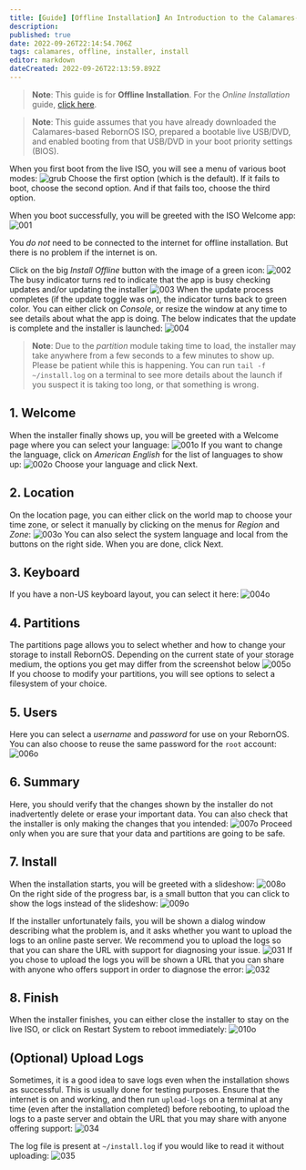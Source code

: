 ```yaml
---
title: [Guide] [Offline Installation] An Introduction to the Calamares-based RebornOS ISO and Installer
description: 
published: true
date: 2022-09-26T22:14:54.706Z
tags: calamares, offline, installer, install
editor: markdown
dateCreated: 2022-09-26T22:13:59.892Z
---
```


> **Note**: This guide is for **Offline Installation**. For the *Online Installation* guide, [click here](https://wiki.rebornos.org/en/installation/calamares_online).

> **Note**: This guide assumes that you have already downloaded the Calamares-based RebornOS ISO, prepared a bootable live USB/DVD, and enabled booting from that USB/DVD in your boot priority settings (BIOS).

When you first boot from the live ISO, you will see a menu of various boot modes:
![grub](upload://coO9uspYZ1vBUzsSHJTcnddY10O.png)
Choose the first option (which is the default). If it fails to boot, choose the second option. And if that fails too, choose the third option. 

When you boot successfully, you will be greeted with the ISO Welcome app: 
![001](upload://pA0iblYR7F4DSK1dntjhtJWAvSr.jpeg)

You *do not* need to be connected to the internet for offline installation. But there is no problem if the internet is on. 

Click on the big *Install Offline* button with the image of a green icon: 
![002](upload://so6qdmfSTCTfsI300JOwl5jtfqG.png)
The busy indicator turns red to indicate that the app is busy checking updates and/or updating the installer
![003](upload://252zzGYhEAQv2KfqFzAdsN1WIT1.png)
When the update process completes (if the update toggle was on), the indicator turns back to green color. You can either click on *Console*, or resize the window at any time to see details about what the app is doing. The below indicates that the update is complete and the installer is launched: 
![004](upload://Ad4E9u6FKRgijYNy0MxRD5Qlp55.png)
> **Note**: Due to the *partition* module taking time to load, the installer may take anywhere from a few seconds to a few minutes to show up. Please be patient while this is happening. You can run `tail -f ~/install.log` on a terminal to see more details about the launch if you suspect it is taking too long, or that something is wrong.

## 1. Welcome 
When the installer finally shows up, you will be greeted with a Welcome page where you can select your language: 
![001o](upload://zoHLpSGt7p59jOuVjbKrMxHYIwl.png)
If you want to change the language, click on *American English* for the list of languages to show up: 
![002o](upload://58MKdXUUwCBCX6s1gnf28DWuTPQ.png)
Choose your language and click Next.

## 2. Location
On the location page, you can either click on the world map to choose your time zone, or select it manually by clicking on the menus for *Region* and *Zone*: 
![003o](upload://iEue12AqeROIk8Tkq4GpK4eDDIX.png)
You can also select the system language and local from the buttons on the right side. When you are done, click Next.

## 3. Keyboard

If you have a non-US keyboard layout, you can select it here: 
![004o](upload://c0hr9w0pdQUvlkaqoc0HMq01xqW.png)

## 4. Partitions

The partitions page allows you to select whether and how to change your storage to install RebornOS. Depending on the current state of your storage medium, the options you get may differ from the screenshot below
![005o](upload://onFczmapVKJv49SH7ihNxPdM1s4.png)
If you choose to modify your partitions, you will see options to select a filesystem of your choice. 

## 5. Users

Here you can select a *username* and *password* for use on your RebornOS. You can also choose to reuse the same password for the `root` account: 
![006o](upload://ez3helPtCgNAkdRVTDkUUECtdkS.png)

## 6. Summary

Here, you should verify that the changes shown by the installer do not inadvertently delete or erase your important data. You can also check that the installer is only making the changes that you intended: 
![007o](upload://4f1zjZAXZ4yrM7WkCmP543WRRx5.png)
Proceed only when you are sure that your data and partitions are going to be safe. 

## 7. Install

When the installation starts, you will be greeted with a slideshow:
![008o](upload://sd8eJsHPZqLss19e6tz1p1bvfV2.png)
On the right side of the progress bar, is a small button that you can click to show the logs instead of the slideshow: 
![009o](upload://rFOPzy5ST9L9yksVDS9K0kPbvR4.png)

If the installer unfortunately fails, you will be shown a dialog window describing what the problem is, and it asks whether you want to upload the logs to an online paste server. We recommend you to upload the logs so that you can share the URL with support for diagnosing your issue. 
![031](upload://fOIopdW9htMo8Y5OiRnXObvhKCq.png)
If you chose to upload the logs you will be shown a URL that you can share with anyone who offers support in order to diagnose the error: 
![032](upload://oZgAlF2dBwHaLxV0sIoMl3Y6Pp1.png)

## 8. Finish

When the installer finishes, you can either close the installer to stay on the live ISO, or click on Restart System to reboot immediately: 
![010o](upload://uLYu5W1ZmKJXXpScdG78072VkqM.png)

## (Optional) Upload Logs

Sometimes, it is a good idea to save logs even when the installation shows as successful. This is usually done for testing purposes. Ensure that the internet is on and working, and then run `upload-logs` on a terminal at any time (even after the installation completed) before rebooting, to upload the logs to a paste server and obtain the URL that you may share with anyone offering support:
![034](upload://rWG068VusgInTrsos37pdWk4WLL.png)

The log file is present at `~/install.log` if you would like to read it without uploading:
![035](upload://6yy64mvxi9jzqotr1D0xs5GV4L8.png)